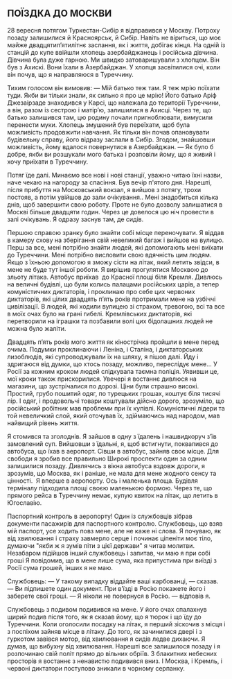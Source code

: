 ## ПОЇЗДКА ДО МОСКВИ

28 вересня потягом Туркестан-Сибір я відправився у Москву.
Потроху позаду залишилися й Красноярськ, й Сибір.
Навіть не віриться, що моє майже двадцятип’ятилітнє заслання, як і життя, добігає кінця.
На одній із станцій до купе ввійшли хлопець азербайджанець і російська дівчина.
Дівчина була дуже гарною.
Ми швидко затоваришували з хлопцем.
Він був з Ахискі.
Вони їхали в Азербайджан.
У хлопця засвітилися очі, коли він почув, що я направляюся в Туреччину.

Тихим голосом він вимовив:
— Мій батько теж там.
Я теж мрію поїхати туди.
Якби ви тільки знали, як сильно я про це мрію!
Його батько Аріф Джезаірзаде знаходився у Карсі, що належала до території Туреччини, а він, разом із сестрою і матір’ю, залишилися в Ахисці.
Через те, що батько залишився там, цю родину почали пригноблювати, вимусили перенести муки.
Хлопець змушений був переїхати, щоб була можливість продовжити навчання.
Як тільки він почав опановувати будівельну справу, його відразу заслали в Сибір.
Згодом, знайшовши можливість, йому вдалося повернутися в Азербайджан.
— Як було б добре, якби ви розшукали мого батька і розповіли йому, що я живий і хочу приїхати в Туреччину.

Потяг їде далі.
Минаємо все нові і нові станції, уважно читаю їхні назви, наче чекаю на нагороду за спасіння.
Був вечір п'ятого дня.
Нарешті, після прибуття на Московський вокзал, я вийшов з потягу, трохи постояв, а потім увійшов до зали очікування..
Мені знадобиться кілька днів, щоб завершити свою роботу.
Проте не було дозволу залишатися в Москві більше двадцяти годин.
Через це довелося цю ніч провести в залі очікувань.
Я одразу заснув там, де сидів.

Першою справою зранку було знайти собі місце переночувати.
Я віддав в камеру схову на зберігання свій невеликий багаж і вийшов на вулицю.
Перш за все, мені потрібно знайти людей, які допомогають мені виїхати до Туреччини.
Мені потрібно висловити свою вдячність цим людям.
Якщо з їхньою допомогою я зможу сісти на літак, який летить звідси, в мене не буде тут іншої роботи.
Я вирішив прогулятися Москвою до зльоту літака.
Автобус приїхав  до Красної площі біля Кремля.
Дивлюсь на величні будівлі, що були колись палацами російських царів, а тепер комуністичних диктаторів, і проклинаю про себе цих червоних диктаторів, які цілих двадцять п’ять років протримали мене на узбіччі цивілізації.
В людей, які ходили вулицею зі страхом, тревогою, всі та все в моїх очах було на грані гибелі.
Кремлівських диктаторів, які перетворили на іграшки та позбавили волі цих бідолашних людей не можна було жаліти.

Двадцять п’ять років мого життя як кінострічка пройшли в мене перед очима.
Подумки проклинаючи і Леніна, і Сталіна, і диктаторських лизоблюдів, які супроводжували їх на шляху, я пішов далі.
Йду і здригаюся від думки, що хтось позаду, можливо, переслідує мене...
У Росії за кожним кроком людей слідкувала таємна поліція.
Уявивши це, мої кроки також прискорилися.
Увечері я востаннє дивлюся на магазини, що зустрічалися по дорозі.
Ціни були страшно високі.
Простий, грубо пошитий одяг, по турецьких грошах, коштує біля тисячі лір.
І одяг, і продовольчі товари коштували дійсно дорого, зрозуміло, що російський робітник мав проблеми при їх купівлі.
Комуністичні лідери та той невеличкий слой, який оточував їх, здіймаючись над народом, мав найвищий рівень життя.

Я стомився та зголоднів.
Я зайшов в одну з їдалень і нашвидкоруч з’їв замовлений суп.
Вийшовши з їдальні, я, щоб встигнути, поквапився до автобуса, що їхав в аеропорт.
Сівши в автобус, зайняв своє місце.
Для свободи я зробив все правильно
Широкі проспекти один за одним залишилися позаду.
Дивлячись з вікна автобуса вздовж дороги, я зрозумів, що Москва, як і раніше, не мала для мене жодного сенсу та цінності. 
Я вперше в аеропорту.
Ось і маленька площа.
Будівля терміналу підходила площі своєю маленькою формою.
Через те, що прямого рейса в Туреччину немає, купую квиток на літак, що летить в Югославію.

Паспортний контроль в аеропорту!
Один із службовців зібрав документи пасажирів для паспортного контролю.
Службовець, що взяв мій паспорт, усе ходить повз мене, але не каже ні слова.
Я почуваю, як від хвилювання і страху завмерло серце і починає ціпеніти моє тіло, думаючи "якби ж я зумів піти з цієї держави" я читав молитви.
Незабаром підійшов інший службовець і запитав, чи маю я при собі гроші
Я повідомив, що в мене лише сума, яка припустима при виїзді з Росії сума грошей, інших я не маю.

Службовець:
— У такому випадку віддайте ваші карбованці, — сказав.
— Ви підпишете один документ.
При в’їзді в Росію покажете його і заберете свої гроші.
— Я ніколи не повернуся в Росію. — відповів я.

Службовець з подивом подивився на мене.
У його очах спалахнув щирий подив після того, як я сказав йому, що я тюрок і що їду до Туреччини.
Коли оголосили посадку на літак, я перший зіскочив з місця і з поспіхом зайняв місце в літаку.
До того, як зачинилися двері і з гуркотом завівся мотор, від хвилювання я сидів ледве дихаючи.
Я думав, що вибухну від хвилювання.
Нарешті все залишилося позаду і я розпочинаю свій політ прямо до вільних обріїв.
З блакитних небесних просторів я востаннє з ненавистю подивився вниз.
І Москва, і Кремль, і червоні диктатори поступово зникали в чорному серпанку.
